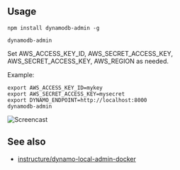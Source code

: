 ## Usage

```
npm install dynamodb-admin -g
```

``` 
dynamodb-admin
```

Set AWS_ACCESS_KEY_ID, AWS_SECRET_ACCESS_KEY, AWS_SECRET_ACCESS_KEY, AWS_REGION as needed.

Example:

```
export AWS_ACCESS_KEY_ID=mykey
export AWS_SECRET_ACCESS_KEY=mysecret
export DYNAMO_ENDPOINT=http://localhost:8000
dynamodb-admin
```


![Screencast](https://d3vv6lp55qjaqc.cloudfront.net/items/2S1m213N1o2L231e011o/Screen%20Recording%202016-10-17%20at%2001.11%20PM.gif?X-CloudApp-Visitor-Id=ab2071d5f76f8504ab6d3070d8a2c5c3&v=e6056da9)

## See also

* [instructure/dynamo-local-admin-docker](https://github.com/instructure/dynamo-local-admin-docker)
